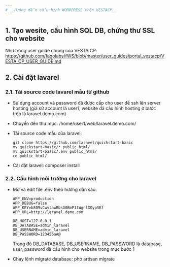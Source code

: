 ```yaml
---
# __Hướng dẫn cấu hình WORDPRESS trên VESTACP__
---
```


## __1. Tạo wesite, cấu hình SQL DB, chứng thư SSL cho website__
Như trong user guide chung của VESTA CP: https://github.com/fagolabs/fWS/blob/master/user_guides/portal_vestacp/VESTA_CP_USER_GUIDE.md

## __2. Cài đặt lavarel__
### __2.1. Tải source code lavarel mẫu từ github__
- Sử dụng account và password đã được cấp cho user để ssh lên server hosting (giả sử account là user1, website đã cấu hình hosting ở bước trên là laravel.demo.com)

- Chuyển đến thư mục: /home/user1/web/laravel.demo.com/

- Tải source code mẫu của laravel: 

  ```
  git clone https://github.com/laravel/quickstart-basic
  mv quickstart-basic/* public_html/
  mv quickstart-basic/.env public_html/
  cd public_html/
  ```

- Cài đặt laravel: composer install

### __2.2. Cấu hình môi trường cho laravel__
- Mở và edit file .env theo hướng dẫn sau:

  ```
  APP_ENV=production
  APP_DEBUG=false
  APP_KEY=b809vCwvtawRbsG0BmP1tWgnlXQypSKf
  APP_URL=http://laravel.demo.com

  DB_HOST=127.0.0.1
  DB_DATABASE=admin_laravel
  DB_USERNAME=admin_laravel
  DB_PASSWORD=123456aA@
  ```
  
  Trong đó DB_DATABASE, DB_USERNAME, DB_PASSWORD là database, user, password đã cấu hình cho website trong mục bước 1
  
 - Chạy lệnh migrate database: php artisan migrate


